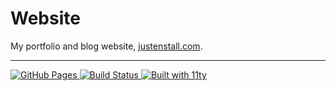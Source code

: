 # Website

My portfolio and blog website, [justenstall.com](https://justenstall.com).

---

<a href="https://justenstall.com">
  <img alt="GitHub Pages"
    src="https://img.shields.io/badge/justenstall.com-blue?logo=github&label=pages&labelColor=181717"/>
</a>
<a href="https://github.com/justenstall/website/actions/workflows/ci.yml?query=branch%3Amain">
  <img alt="Build Status"
    src="https://img.shields.io/github/actions/workflow/status/justenstall/website/ci.yml?logo=github&labelColor=181717"/>
</a>
<a href="https://www.11ty.dev/">
  <img alt="Built with 11ty"
    src="https://img.shields.io/badge/built_with_11ty-black?logo=eleventy"/>
</a>
<!-- <a href="https://github.com/learnwithgurpreet/11ty-resume-template">
  <img alt="Built with 11ty-resume-template"
    src="https://img.shields.io/badge/11ty--resume--template-black?logo=eleventy"/>
</a> -->

<!-- // "eleventy-plugin-typeset": "github:arcades-studio/eleventy-plugin-typeset-again", -->